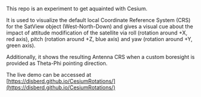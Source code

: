 This repo is an experiment to get aquainted with Cesium.

It is used to visualize the default local Coordinate Reference System (CRS) for the SatView object (West-North-Down) and gives a visual cue about the impact of attitude modification of the satellite via roll (rotation around +X, red axis), pitch (rotation around +Z, blue axis) and yaw (rotation around +Y, green axis).

Additionally, it shows the resulting Antenna CRS when a custom boresight is provided as Theta-Phi pointing direction.

The live demo can be accessed at [https://disberd.github.io/CesiumRotations/](https://disberd.github.io/CesiumRotations/)